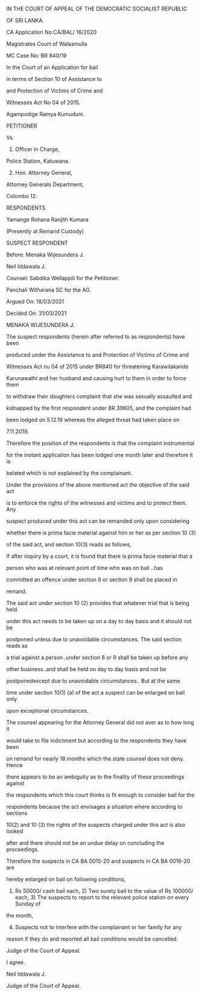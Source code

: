 IN THE COURT OF APPEAL OF THE DEMOCRATIC SOCIALIST REPUBLIC

OF SRI LANKA.

CA Application No:CA/BAL/ 16/2020

Magistrates Court of Walasmulla

MC Case No: BR 840/19

In the Court of an Application for bail

in terms of Section 10 of Assistance to

and Protection of Victims of Crime and

Witnesses Act No 04 of 2015.

Agampodige Ramya Kumuduni.

PETITIONER

Vs.

1. Officer in Charge,

Police Station, Katuwana.

2. Hon. Attorney General,

Attorney Generals Department,

Colombo 12.

RESPONDENTS

Yamange Rohana Ranjith Kumara

(Presently at Remand Custody)

SUSPECT RESPONDENT

Before: Menaka Wijesundera J.

Neil Iddawala J.

Counsel: Sabdika Wellappili for the Petitioner.

Panchali Witharana SC for the AG.

Argued On: 18/03/2021

Decided On: 31/03/2021

MENAKA WIJESUNDERA J.

The suspect respondents (herein after referred to as respondents) have been

produced under the Assistance to and Protection of Victims of Crime and

Witnesses Act nu 04 of 2015 under BR840 for threatening Karawilakande

Karunawathi and her husband and causing hurt to them in order to force them

to withdraw their daughters complaint that she was sexually assaulted and

kidnapped by the first respondent under BR 39605, and the complaint had

been lodged on 5.12.19 whereas the alleged threat had taken place on

7.11.2019.

Therefore the position of the respondents is that the complaint instrumental

for the instant application has been lodged one month later and therefore it is

belated which is not explained by the complainant.

Under the provisions of the above mentioned act the objective of the said act

is to enforce the rights of the witnesses and victims and to protect them. Any

suspect produced under this act can be remanded only upon considering

whether there is prima facie material against him or her as per section 10 (3)

of the said act, and section 10(3) reads as follows,

If after inquiry by a court, it is found that there is prima facie material that a

person who was at relevant point of time who was on bail ..has

committed an offence under section 8 or section 9 shall be placed in

remand.

The said act under section 10 (2) provides that whatever trial that is being held

under this act needs to be taken up on a day to day basis and it should not be

postponed unless due to unavoidable circumstances. The said section reads as

a trial against a person .under section 8 or 9 shall be taken up before any

other business..and shall be held on day to day basis and not be

postponedexcept due to unavoidable circumstances.. But at the same

time under section 10(1) (a) of the act a suspect can be enlarged on bail only

upon exceptional circumstances.

The counsel appearing for the Attorney General did not aver as to how long it

would take to file indictment but according to the respondents they have been

on remand for nearly 18 months which the state counsel does not deny. Hence

there appears to be an ambiguity as to the finality of these proceedings against

the respondents which this court thinks is fit enough to consider bail for the

respondents because the act envisages a situation where according to sections

10(2) and 10 (3) the rights of the suspects charged under this act is also looked

after and there should not be an undue delay on concluding the proceedings.

Therefore the suspects in CA BA 0015-20 and suspects in CA BA 0016-20 are

hereby enlarged on bail on following conditions,

1) Rs 50000/ cash bail each, 2) Two surety bail to the value of Rs 100000/ each, 3) The suspects to report to the relevant police station on every Sunday of

the month,

4) Suspects not to interfere with the complainant or her family for any

reason if they do and reported all bail conditions would be cancelled.

Judge of the Court of Appeal.

I agree.

Neil Iddawala J.

Judge of the Court of Appeal.
